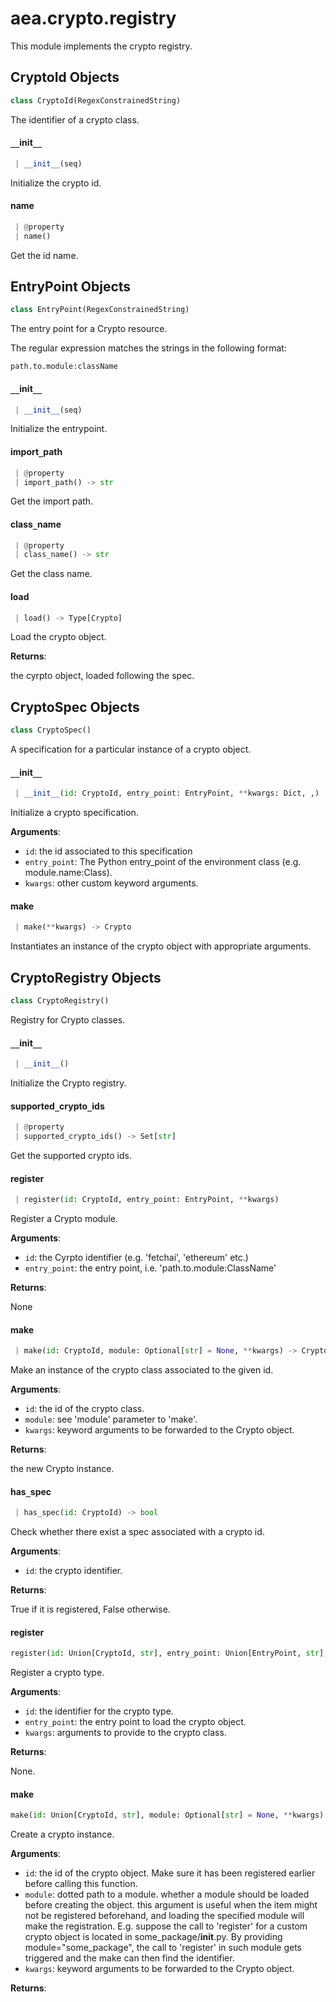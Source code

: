 <a name=".aea.crypto.registry"></a>
# aea.crypto.registry

This module implements the crypto registry.

<a name=".aea.crypto.registry.CryptoId"></a>
## CryptoId Objects

```python
class CryptoId(RegexConstrainedString)
```

The identifier of a crypto class.

<a name=".aea.crypto.registry.CryptoId.__init__"></a>
#### `__`init`__`

```python
 | __init__(seq)
```

Initialize the crypto id.

<a name=".aea.crypto.registry.CryptoId.name"></a>
#### name

```python
 | @property
 | name()
```

Get the id name.

<a name=".aea.crypto.registry.EntryPoint"></a>
## EntryPoint Objects

```python
class EntryPoint(RegexConstrainedString)
```

The entry point for a Crypto resource.

The regular expression matches the strings in the following format:

    path.to.module:className

<a name=".aea.crypto.registry.EntryPoint.__init__"></a>
#### `__`init`__`

```python
 | __init__(seq)
```

Initialize the entrypoint.

<a name=".aea.crypto.registry.EntryPoint.import_path"></a>
#### import`_`path

```python
 | @property
 | import_path() -> str
```

Get the import path.

<a name=".aea.crypto.registry.EntryPoint.class_name"></a>
#### class`_`name

```python
 | @property
 | class_name() -> str
```

Get the class name.

<a name=".aea.crypto.registry.EntryPoint.load"></a>
#### load

```python
 | load() -> Type[Crypto]
```

Load the crypto object.

**Returns**:

the cyrpto object, loaded following the spec.

<a name=".aea.crypto.registry.CryptoSpec"></a>
## CryptoSpec Objects

```python
class CryptoSpec()
```

A specification for a particular instance of a crypto object.

<a name=".aea.crypto.registry.CryptoSpec.__init__"></a>
#### `__`init`__`

```python
 | __init__(id: CryptoId, entry_point: EntryPoint, **kwargs: Dict, ,)
```

Initialize a crypto specification.

**Arguments**:

- `id`: the id associated to this specification
- `entry_point`: The Python entry_point of the environment class (e.g. module.name:Class).
- `kwargs`: other custom keyword arguments.

<a name=".aea.crypto.registry.CryptoSpec.make"></a>
#### make

```python
 | make(**kwargs) -> Crypto
```

Instantiates an instance of the crypto object with appropriate arguments.

<a name=".aea.crypto.registry.CryptoRegistry"></a>
## CryptoRegistry Objects

```python
class CryptoRegistry()
```

Registry for Crypto classes.

<a name=".aea.crypto.registry.CryptoRegistry.__init__"></a>
#### `__`init`__`

```python
 | __init__()
```

Initialize the Crypto registry.

<a name=".aea.crypto.registry.CryptoRegistry.supported_crypto_ids"></a>
#### supported`_`crypto`_`ids

```python
 | @property
 | supported_crypto_ids() -> Set[str]
```

Get the supported crypto ids.

<a name=".aea.crypto.registry.CryptoRegistry.register"></a>
#### register

```python
 | register(id: CryptoId, entry_point: EntryPoint, **kwargs)
```

Register a Crypto module.

**Arguments**:

- `id`: the Cyrpto identifier (e.g. 'fetchai', 'ethereum' etc.)
- `entry_point`: the entry point, i.e. 'path.to.module:ClassName'

**Returns**:

None

<a name=".aea.crypto.registry.CryptoRegistry.make"></a>
#### make

```python
 | make(id: CryptoId, module: Optional[str] = None, **kwargs) -> Crypto
```

Make an instance of the crypto class associated to the given id.

**Arguments**:

- `id`: the id of the crypto class.
- `module`: see 'module' parameter to 'make'.
- `kwargs`: keyword arguments to be forwarded to the Crypto object.

**Returns**:

the new Crypto instance.

<a name=".aea.crypto.registry.CryptoRegistry.has_spec"></a>
#### has`_`spec

```python
 | has_spec(id: CryptoId) -> bool
```

Check whether there exist a spec associated with a crypto id.

**Arguments**:

- `id`: the crypto identifier.

**Returns**:

True if it is registered, False otherwise.

<a name=".aea.crypto.registry.register"></a>
#### register

```python
register(id: Union[CryptoId, str], entry_point: Union[EntryPoint, str], **kwargs) -> None
```

Register a crypto type.

**Arguments**:

- `id`: the identifier for the crypto type.
- `entry_point`: the entry point to load the crypto object.
- `kwargs`: arguments to provide to the crypto class.

**Returns**:

None.

<a name=".aea.crypto.registry.make"></a>
#### make

```python
make(id: Union[CryptoId, str], module: Optional[str] = None, **kwargs) -> Crypto
```

Create a crypto instance.

**Arguments**:

- `id`: the id of the crypto object. Make sure it has been registered earlier
before calling this function.
- `module`: dotted path to a module.
whether a module should be loaded before creating the object.
this argument is useful when the item might not be registered
beforehand, and loading the specified module will make the
registration.
E.g. suppose the call to 'register' for a custom crypto object
is located in some_package/__init__.py. By providing module="some_package",
the call to 'register' in such module gets triggered and
the make can then find the identifier.
- `kwargs`: keyword arguments to be forwarded to the Crypto object.

**Returns**:




